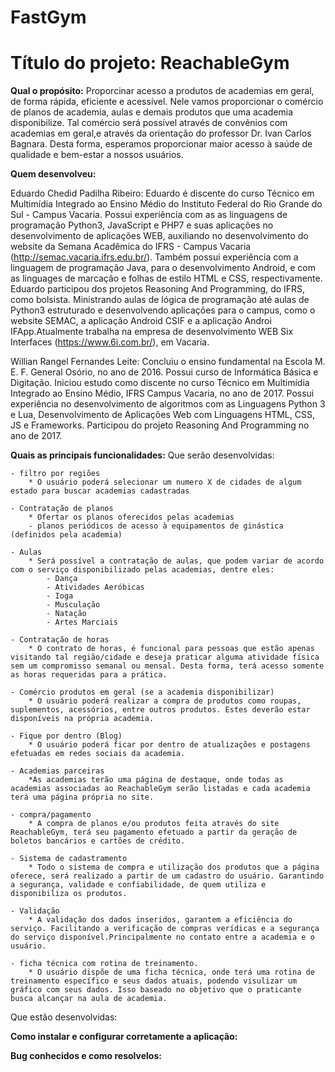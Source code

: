 # FastGym 

# Título do projeto: ReachableGym

**Qual o propósito:**
  Proporcinar acesso a produtos de academias em geral, de forma rápida, eficiente e acessível. Nele vamos proporcionar o      comércio de planos de academia, aulas e demais produtos que uma academia disponibilize. Tal comércio será possível através de convênios com academias em geral,e através da orientação do professor Dr. Ivan Carlos Bagnara.
  Desta forma, esperamos proporcionar maior acesso à saúde de qualidade e bem-estar a nossos usuários.

**Quem desenvolveu:**

  Eduardo Chedid Padilha Ribeiro: Eduardo é discente do curso Técnico em Multimídia Integrado ao Ensino Médio do Instituto Federal do Rio Grande do Sul -   Campus Vacaria. Possui experiência com as as linguagens de programação Python3, JavaScript e PHP7 e suas aplicações no desenvolvimento de aplicações WEB, auxiliando no desenvolvimento do website da Semana Acadêmica do IFRS - Campus Vacaria (http://semac.vacaria.ifrs.edu.br/). Também possui experiência com a linguagem de programação Java, para o desenvolvimento Android, e com as linguages de marcação e folhas de estilo HTML e CSS, respectivamente. Eduardo participou dos projetos Reasoning And Programming, do IFRS, como bolsista. Ministrando aulas de lógica de programação até aulas de Python3 estruturado e desenvolvendo aplicações para o campus, como o website SEMAC, a aplicação Android CSIF e a aplicação Androi IFApp.Atualmente trabalha na empresa de desenvolvimento WEB Six Interfaces (https://www.6i.com.br/), em Vacaria.
  
  Willian Rangel Fernandes Leite: Concluiu o ensino fundamental na Escola M. E. F. General Osório, no ano de 2016. Possui curso de Informática Básica e Digitação. Iniciou estudo como discente no curso Técnico em Multimídia Integrado ao Ensino Médio, IFRS Campus Vacaria, no ano de 2017. Possui experiência no desenvolvimento de algoritmos com as Linguagens Python 3 e Lua, Desenvolvimento de Aplicações Web com Linguagens HTML, CSS, JS e Frameworks. Participou do projeto Reasoning And Programming no ano de 2017.

**Quais as principais funcionalidades:**
  Que serão desenvolvidas:
  
    - filtro por regiões
        * O usuário poderá selecionar um numero X de cidades de algum estado para buscar academias cadastradas
        
    - Contratação de planos
        * Ofertar os planos oferecidos pelas academias
        - planos periódicos de acesso à equipamentos de ginástica (definidos pela academia)
        
    - Aulas
        * Será possível a contratação de aulas, que podem variar de acordo com o serviço disponibilizado pelas academias, dentre eles: 
            - Dança
            - Atividades Aeróbicas
            - Ioga
            - Musculação
            - Natação
            - Artes Marciais
            
    - Contratação de horas
        * O contrato de horas, é funcional para pessoas que estão apenas visitando tal região/cidade e deseja praticar alguma atividade física sem um compromisso semanal ou mensal. Desta forma, terá acesso somente as horas requeridas para a prática.
        
    - Comércio produtos em geral (se a academia disponibilizar)
        * O usuário poderá realizar a compra de produtos como roupas, suplementos, acessórios, entre outros produtos. Estes deverão estar disponíveis na própria academia.
        
    - Fique por dentro (Blog)
        * O usuário poderá ficar por dentro de atualizações e postagens efetuadas em redes sociais da academia.
        
    - Academias parceiras
        *As academias terão uma página de destaque, onde todas as academias associadas ao ReachableGym serão listadas e cada academia terá uma página própria no site.
        
    - compra/pagamento
        * A compra de planos e/ou produtos feita através do site ReachableGym, terá seu pagamento efetuado a partir da geração de boletos bancários e cartões de crédito.
        
    - Sistema de cadastramento
        * Todo o sistema de compra e utilização dos produtos que a página oferece, será realizado a partir de um cadastro do usuário. Garantindo a segurança, validade e confiabilidade, de quem utiliza e disponibiliza os produtos.
        
    - Validação
        * A validação dos dados inseridos, garantem a eficiência do serviço. Facilitando a verificação de compras verídicas e a segurança do serviço disponível.Principalmente no contato entre a academia e o usuário.
        
    - ficha técnica com rotina de treinamento.
        * O usuário dispõe de uma ficha técnica, onde terá uma rotina de treinamento específico e seus dados atuais, podendo visulizar um gráfico com seus dados. Isso baseado no objetivo que o praticante busca alcançar na aula de academia.
    
  
  Que estão desenvolvidas:
  
**Como instalar e configurar corretamente a aplicação:**

**Bug conhecidos e como resolvelos:**
